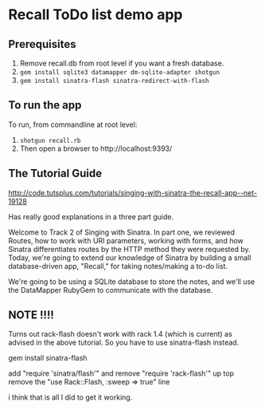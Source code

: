 # Recall ToDo list demo app

## Prerequisites

1. Remove recall.db from root level if you want a fresh database.
1. ``gem install sqlite3 datamapper dm-sqlite-adapter shotgun``
1. ``gem install sinatra-flash sinatra-redirect-with-flash``


## To run the app

To run, from commandline at root level:

1. ``shotgun recall.rb``
1. Then open a browser to http://localhost:9393/


## The Tutorial Guide

http://code.tutsplus.com/tutorials/singing-with-sinatra-the-recall-app--net-19128

Has really good explanations in a three part guide.

Welcome to Track 2 of Singing with Sinatra. In part one, we reviewed Routes, how to work with URI parameters, working with forms, and how Sinatra differentiates routes by the HTTP method they were requested by. Today, we're going to extend our knowledge of Sinatra by building a small database-driven app, "Recall," for taking notes/making a to-do list.

We're going to be using a SQLite database to store the notes, and we'll use the DataMapper RubyGem to communicate with the database.


## NOTE !!!!

Turns out rack-flash doesn't work with rack 1.4 (which is current) as advised in the above tutorial. So you have to use sinatra-flash instead.

gem install sinatra-flash

add "require 'sinatra/flash'" and remove "require 'rack-flash'" up top
remove the "use Rack::Flash, :sweep => true" line

i think that is all I did to get it working.
